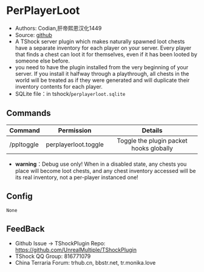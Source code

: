 # PerPlayerLoot 

- Authors: Codian,肝帝熙恩汉化1449
- Source: [github](https://github.com/xxcodianxx/PerPlayerLoot)
- A TShock server plugin which makes naturally spawned loot chests have a separate inventory for each player on your server. Every player that finds a chest can loot it for themselves, even if it has been looted by someone else before.
- you need to have the plugin installed from the very beginning of your server. If you install it halfway through a playthrough, all chests in the world will be treated as if they were generated and will duplicate their inventory contents for each player.
- SQLite file：in tshock/`perplayerloot.sqlite`


## Commands

| Command | Permission |             Details             |
| -------------- | :-----------------: | :------: |
| /ppltoggle | perplayerloot.toggle   | Toggle the plugin packet hooks globally|
- **warning**：Debug use only! When in a disabled state, any chests you place will become loot chests, and any chest inventory accessed will be its real inventory, not a per-player instanced one!


## Config

```
None
```

## FeedBack
- Github Issue -> TShockPlugin Repo: https://github.com/UnrealMultiple/TShockPlugin
- TShock QQ Group: 816771079
- China Terraria Forum: trhub.cn, bbstr.net, tr.monika.love
